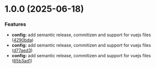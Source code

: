 # 1.0.0 (2025-06-18)


### Features

* **config:** add semantic release, commitizen and support for vuejs files ([4290bda](https://github.com/elecash/dotairc/commit/4290bda616a1b8ac426612ebcf4d2f9a1942446a))
* **config:** add semantic release, commitizen and support for vuejs files ([d77aed3](https://github.com/elecash/dotairc/commit/d77aed36bf43bfd680ac95293cb03bcaa3f1fcab))
* **config:** add semantic release, commitizen and support for vuejs files ([65b3ad1](https://github.com/elecash/dotairc/commit/65b3ad14c78469366508f24079f7134f2a8708a4))
